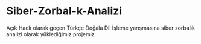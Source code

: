 # Siber-Zorbal-k-Analizi
Açık Hack olarak geçen Türkçe Doğala Dil İşleme yarışmasına siber zorbalık analizi olarak yüklediğimiz projemiz.
